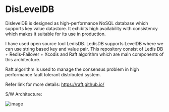 # DisLevelDB 

DislevelDB is designed as high-performance NoSQL database which supports key value datastore. It exhibits high availability with consistency which makes it suitable for its use in production. 

I have used open source tool LedisDB. LedisDB supports LevelDB where we can use string based key and value pair.
This repository consist of Ledis DB + Redis-Failover + Xcodis and Raft algorithm which are main components of this architecture.

Raft algorithm is used to manage the consensus problem in high performance fault tolerant distributed system.

Refer link for more details:
https://raft.github.io/

S/W Architecture:

![image](https://user-images.githubusercontent.com/85771488/121766339-ec05a500-cb05-11eb-8b88-6b7d33a29806.png)











